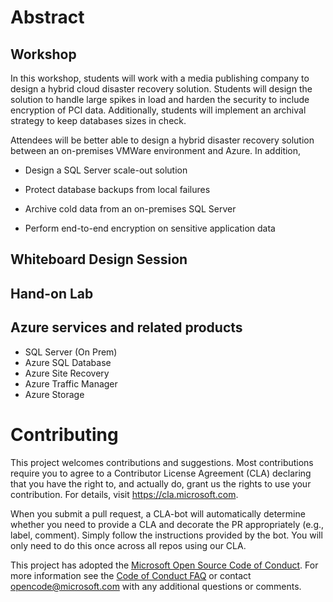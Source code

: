 # Abstract

## Workshop

In this workshop, students will work with a media publishing company to design a hybrid cloud disaster recovery solution. Students will design the solution to handle large spikes in load and harden the security to include encryption of PCI data. Additionally, students will implement an archival strategy to keep databases sizes in check.

Attendees will be better able to design a hybrid disaster recovery solution between an on-premises VMWare environment and Azure. In addition,

-   Design a SQL Server scale-out solution

-   Protect database backups from local failures

-   Archive cold data from an on-premises SQL Server

-   Perform end-to-end encryption on sensitive application data


## Whiteboard Design Session


## Hand-on Lab



## Azure services and related products
- SQL Server (On Prem)
- Azure SQL Database
- Azure Site Recovery
- Azure Traffic Manager
- Azure Storage



# Contributing

This project welcomes contributions and suggestions.  Most contributions require you to agree to a
Contributor License Agreement (CLA) declaring that you have the right to, and actually do, grant us
the rights to use your contribution. For details, visit https://cla.microsoft.com.

When you submit a pull request, a CLA-bot will automatically determine whether you need to provide
a CLA and decorate the PR appropriately (e.g., label, comment). Simply follow the instructions
provided by the bot. You will only need to do this once across all repos using our CLA.

This project has adopted the [Microsoft Open Source Code of Conduct](https://opensource.microsoft.com/codeofconduct/).
For more information see the [Code of Conduct FAQ](https://opensource.microsoft.com/codeofconduct/faq/) or
contact [opencode@microsoft.com](mailto:opencode@microsoft.com) with any additional questions or comments.

